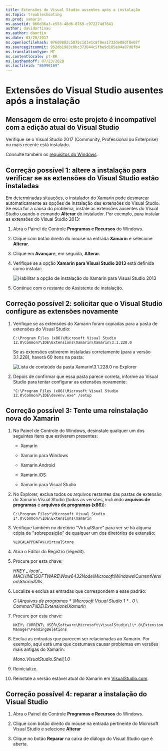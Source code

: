 ```yaml
---
title: Extensões do Visual Studio ausentes após a instalação
ms.topic: troubleshooting
ms.prod: xamarin
ms.assetid: 066d36a3-e553-48d6-8769-c972274d7641
author: davidortinau
ms.author: daortin
ms.date: 03/20/2017
ms.openlocfilehash: 976d0882c5875c1d3e1c8f0ea1732de08df8e07f
ms.sourcegitcommit: 952db1983c0bc373844c5fbe9d185e04a87d8fb4
ms.translationtype: MT
ms.contentlocale: pt-BR
ms.lasthandoff: 07/23/2020
ms.locfileid: "86996169"
---
```

# <a name="missing-visual-studio-extensions-after-installation"></a>Extensões do Visual Studio ausentes após a instalação

## <a name="error-message-this-project-is-incompatible-with-the-current-edition-of-visual-studio"></a>Mensagem de erro: este projeto é incompatível com a edição atual do Visual Studio

Verifique se o Visual Studio 2017 (Community, Professional ou Enterprise) ou mais recente está instalado.

Consulte também os [requisitos do Windows](~/cross-platform/get-started/requirements.md#windows-requirements).

## <a name="possible-fix-1-change-the-installation-to-make-sure-the-visual-studio-extensions-are-installed"></a>Correção possível 1: altere a instalação para verificar se as extensões do Visual Studio estão instaladas

Em determinadas situações, o instalador do Xamarin pode desmarcar automaticamente as opções de instalação das extensões do Visual Studio. Se essa for a causa do problema, instale as extensões ausentes do Visual Studio usando o comando **Alterar** do instalador. Por exemplo, para instalar as extensões do Visual Studio 2013:

1. Abra o Painel de Controle **Programas e Recursos** do Windows.

2. Clique com botão direito do mouse na entrada **Xamarin** e selecione **Alterar**.

3. Clique em **Avançar**e, em seguida, **Alterar**.

4. Verifique se a opção **Xamarin para Visual Studio 2013** está definida como instalar:

    ![Habilitar a opção de instalação do Xamarin para Visual Studio 2013](missing-vs-extensions-images/installer.png)

5. Continue com o restante do Assistente de instalação.

## <a name="possible-fix-2-ask-visual-studio-to-set-up-the-extensions-again"></a>Correção possível 2: solicitar que o Visual Studio configure as extensões novamente

1. Verifique se as extensões do Xamarin foram copiadas para a pasta de extensões do Visual Studio:

    `C:\Program Files (x86)\Microsoft Visual Studio 12.0\Common7\IDE\Extensions\Xamarin\Xamarin\3.1.228.0`

    Se as extensões estiverem instaladas corretamente (para a versão 3.1.228), haverá 60 itens na pasta:

    ![Lista de conteúdo da pasta Xamarin\3.1.228.0 no Explorer](missing-vs-extensions-images/folder.png)

2. Depois de confirmar que essa pasta parece correta, informe ao Visual Studio para tentar configurar as extensões novamente:

    `"C:\Program Files (x86)\Microsoft Visual Studio 12.0\Common7\IDE\devenv.exe" /setup`

## <a name="possible-fix-3-try-a-fresh-reinstall-of-xamarin"></a>Correção possível 3: Tente uma reinstalação nova do Xamarin

1. No Painel de Controle do Windows, desinstale qualquer um dos seguintes itens que estiverem presentes:

    * Xamarin

    * Xamarin para Windows

    * Xamarin.Android

    * Xamarin.iOS

    * Xamarin para Visual Studio

2. No Explorer, exclua todos os arquivos restantes das pastas de extensão do Xamarin Visual Studio (todas as versões, incluindo **arquivos de programas** e **arquivos de programas (x86)**):

    `C:\Program Files*\Microsoft Visual Studio 1*.0\Common7\IDE\Extensions\Xamarin`

3. Verifique também no diretório "VirtualStore" para ver se há alguma cópia de "sobreposição" de qualquer um dos diretórios de extensão:

    `%LOCALAPPDATA%\VirtualStore`

4. Abra o Editor do Registro (regedit).

5. Procure por esta chave:

    _HKEY \_ local \_ MACHINE\SOFTWARE\Wow6432Node\Microsoft\Windows\CurrentVersion\SharedDlls_

6. Localize e exclua as entradas que correspondem a esse padrão:

    _C:\Arquivos de programas \* \Microsoft Visual Studio 1 \* . 0 \ Common7\IDE\Extensions\Xamarin_

7. Procure por esta chave:

    `HKEY\_CURRENT\_USER\Software\Microsoft\VisualStudio\1\*.0\ExtensionManager\PendingDeletions`

8. Exclua as entradas que parecem ser relacionadas ao Xamarin. Por exemplo, aqui está uma que costumava causar problemas em versões mais antigas do Xamarin:

    _Mono.VisualStudio.Shell,1.0_

9. Reinicialize.

10. Reinstale a versão estável atual do Xamarin em [VisualStudio.com](https://visualstudio.com/xamarin).

## <a name="possible-fix-4-repair-visual-studio-installation"></a>Correção possível 4: reparar a instalação do Visual Studio

1. Abra o Painel de Controle **Programas e Recursos** do Windows.

2. Clique com botão direito do mouse na entrada pertinente do Microsoft Visual Studio e selecione **Alterar**

3. Clique no botão **Reparar** na caixa de diálogo do Visual Studio que é aberta.
